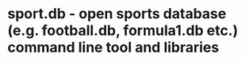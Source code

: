 # sport.db - open sports database (e.g. football.db, formula1.db etc.) command line tool and libraries



